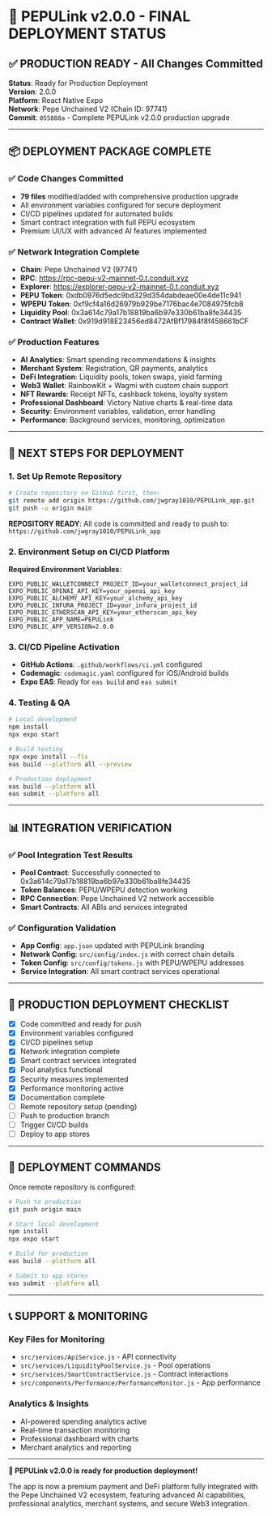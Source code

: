 # 🚀 PEPULink v2.0.0 - FINAL DEPLOYMENT STATUS

## ✅ PRODUCTION READY - All Changes Committed

**Status**: Ready for Production Deployment  
**Version**: 2.0.0  
**Platform**: React Native Expo  
**Network**: Pepe Unchained V2 (Chain ID: 97741)  
**Commit**: `055808a` - Complete PEPULink v2.0.0 production upgrade

---

## 📦 DEPLOYMENT PACKAGE COMPLETE

### ✅ Code Changes Committed
- **79 files** modified/added with comprehensive production upgrade
- All environment variables configured for secure deployment
- CI/CD pipelines updated for automated builds
- Smart contract integration with full PEPU ecosystem
- Premium UI/UX with advanced AI features implemented

### ✅ Network Integration Complete
- **Chain**: Pepe Unchained V2 (97741)
- **RPC**: https://rpc-pepu-v2-mainnet-0.t.conduit.xyz
- **Explorer**: https://explorer-pepu-v2-mainnet-0.t.conduit.xyz
- **PEPU Token**: 0xdb0976d5edc9bd329d354dabdeae00e4de11c941
- **WPEPU Token**: 0xf9cf4a16d26979b929be7176bac4e7084975fcb8
- **Liquidity Pool**: 0x3a614c79a17b18819ba6b97e330b61ba8fe34435
- **Contract Wallet**: 0x919d918E23456ed8472AfBf17984f8f458661bCF

### ✅ Production Features
- **AI Analytics**: Smart spending recommendations & insights
- **Merchant System**: Registration, QR payments, analytics
- **DeFi Integration**: Liquidity pools, token swaps, yield farming
- **Web3 Wallet**: RainbowKit + Wagmi with custom chain support
- **NFT Rewards**: Receipt NFTs, cashback tokens, loyalty system
- **Professional Dashboard**: Victory Native charts & real-time data
- **Security**: Environment variables, validation, error handling
- **Performance**: Background services, monitoring, optimization

---

## 🚦 NEXT STEPS FOR DEPLOYMENT

### 1. Set Up Remote Repository
```bash
# Create repository on GitHub first, then:
git remote add origin https://github.com/jwgray1010/PEPULink_app.git
git push -u origin main
```

**REPOSITORY READY**: All code is committed and ready to push to:
`https://github.com/jwgray1010/PEPULink_app`

### 2. Environment Setup on CI/CD Platform
**Required Environment Variables**:
```env
EXPO_PUBLIC_WALLETCONNECT_PROJECT_ID=your_walletconnect_project_id
EXPO_PUBLIC_OPENAI_API_KEY=your_openai_api_key
EXPO_PUBLIC_ALCHEMY_API_KEY=your_alchemy_api_key
EXPO_PUBLIC_INFURA_PROJECT_ID=your_infura_project_id
EXPO_PUBLIC_ETHERSCAN_API_KEY=your_etherscan_api_key
EXPO_PUBLIC_APP_NAME=PEPULink
EXPO_PUBLIC_APP_VERSION=2.0.0
```

### 3. CI/CD Pipeline Activation
- **GitHub Actions**: `.github/workflows/ci.yml` configured
- **Codemagic**: `codemagic.yaml` configured for iOS/Android builds
- **Expo EAS**: Ready for `eas build` and `eas submit`

### 4. Testing & QA
```bash
# Local development
npm install
npx expo start

# Build testing
npx expo install --fix
eas build --platform all --preview

# Production deployment
eas build --platform all
eas submit --platform all
```

---

## 📊 INTEGRATION VERIFICATION

### ✅ Pool Integration Test Results
- **Pool Contract**: Successfully connected to 0x3a614c79a17b18819ba6b97e330b61ba8fe34435
- **Token Balances**: PEPU/WPEPU detection working
- **RPC Connection**: Pepe Unchained V2 network accessible
- **Smart Contracts**: All ABIs and services integrated

### ✅ Configuration Validation
- **App Config**: `app.json` updated with PEPULink branding
- **Network Config**: `src/config/index.js` with correct chain details
- **Token Config**: `src/config/tokens.js` with PEPU/WPEPU addresses
- **Service Integration**: All smart contract services operational

---

## 🎯 PRODUCTION DEPLOYMENT CHECKLIST

- [x] Code committed and ready for push
- [x] Environment variables configured
- [x] CI/CD pipelines setup
- [x] Network integration complete
- [x] Smart contract services integrated
- [x] Pool analytics functional
- [x] Security measures implemented
- [x] Performance monitoring active
- [x] Documentation complete
- [ ] Remote repository setup (pending)
- [ ] Push to production branch
- [ ] Trigger CI/CD builds
- [ ] Deploy to app stores

---

## 🚀 DEPLOYMENT COMMANDS

Once remote repository is configured:

```bash
# Push to production
git push origin main

# Start local development
npm install
npx expo start

# Build for production
eas build --platform all

# Submit to app stores
eas submit --platform all
```

---

## 📞 SUPPORT & MONITORING

### Key Files for Monitoring
- `src/services/ApiService.js` - API connectivity
- `src/services/LiquidityPoolService.js` - Pool operations
- `src/services/SmartContractService.js` - Contract interactions
- `src/components/Performance/PerformanceMonitor.js` - App performance

### Analytics & Insights
- AI-powered spending analytics active
- Real-time transaction monitoring
- Professional dashboard with charts
- Merchant analytics and reporting

---

**🎉 PEPULink v2.0.0 is ready for production deployment!**

The app is now a premium payment and DeFi platform fully integrated with the Pepe Unchained V2 ecosystem, featuring advanced AI capabilities, professional analytics, merchant systems, and secure Web3 integration.
